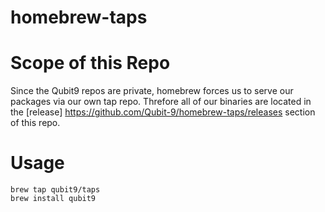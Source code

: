 # homebrew-taps

# Scope of this Repo 

Since the Qubit9 repos are private, homebrew forces us to serve our packages via our own tap repo. 
Threfore all of our binaries are located in the [release] https://github.com/Qubit-9/homebrew-taps/releases section of this repo.

# Usage
 ```
 brew tap qubit9/taps
 brew install qubit9
 ```

